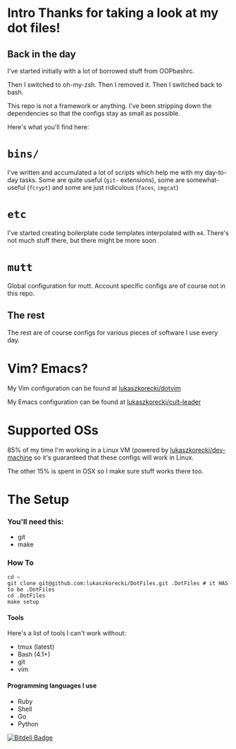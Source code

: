 # Intro Thanks for taking a look at my dot files!

## Back in the day

I've started initially with a lot of borrowed stuff from OOPbashrc.

Then I switched to oh-my-zsh. Then I removed it. Then I switched
back to bash.

This repo is not a framework or anything.  I've been stripping down
the dependencies so that the configs stay as small as possible.

Here's what you'll find here:

# `bins/`

I've written and accumulated a lot of scripts which help me with my
day-to-day tasks. Some are quite useful (`git-` extensions), some
are somewhat-useful (`fcrypt`) and some are just ridiculous (`faces`,
`imgcat`)

# `etc`

I've started creating boilerplate code templates interpolated with `m4`. There's not much stuff there, but there might be more soon.

# `mutt`

Global configuration for mutt. Account specific configs are of course not in this repo.

## The rest

The rest are of course configs for various pieces of software I use every day.

# Vim? Emacs?

My Vim configuration can be found at [lukaszkorecki/dotvim](https://github.com/lukaszkorecki/dotvim)

My Emacs configuration can be found at [lukaszkorecki/cult-leader](https://github.com/lukaszkorecki/cult-leader)


# Supported OSs

85% of my time I'm working in a Linux VM (powered by [lukaszkorecki/dev-machine](https://github.com/lukaszkorecki/dev-machine) so it's guaranteed that these configs will work in Linux.

The other 15% is spent in OSX so I make sure stuff works there too.

# The Setup

### You'll need this:

- git
- make

### How To

    cd ~
    git clone git@github.com:lukaszkorecki/DotFiles.git .DotFiles # it HAS to be .DotFiles
    cd .DotFiles
    make setup


#### Tools

Here's a list of tools I can't work without:

- tmux (latest)
- Bash (4.1+)
- git
- vim

#### Programming languages I use

- Ruby
- Shell
- Go
- Python


[![Bitdeli Badge](https://d2weczhvl823v0.cloudfront.net/lukaszkorecki/dotfiles/trend.png)](https://bitdeli.com/free "Bitdeli Badge")
